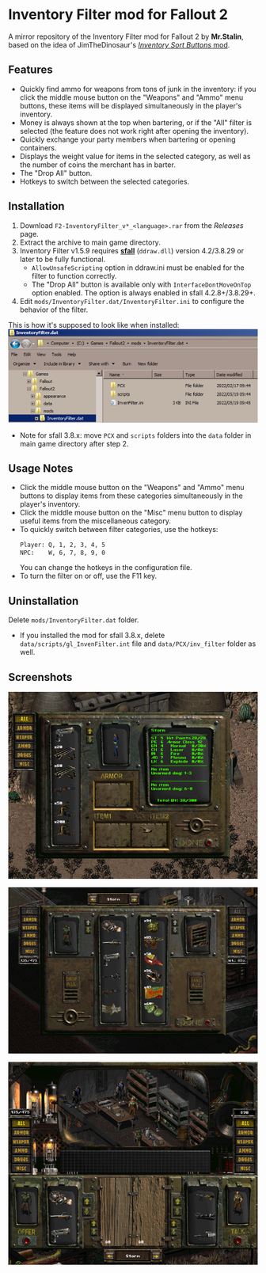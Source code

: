 # Inventory Filter mod for Fallout 2

A mirror repository of the Inventory Filter mod for Fallout 2 by **Mr.Stalin**, based on the idea of JimTheDinosaur's [_Inventory Sort Buttons_ mod](https://www.nma-fallout.com/threads/inventory-sort-buttons-mod.203180).

## Features
* Quickly find ammo for weapons from tons of junk in the inventory: if you click the middle mouse button on the "Weapons" and "Ammo" menu buttons, these items will be displayed simultaneously in the player's inventory.
* Money is always shown at the top when bartering, or if the "All" filter is selected (the feature does not work right after opening the inventory).
* Quickly exchange your party members when bartering or opening containers.
* Displays the weight value for items in the selected category, as well as the number of coins the merchant has in barter.
* The "Drop All" button.
* Hotkeys to switch between the selected categories.

## Installation
1. Download `F2-InventoryFilter_v*_<language>.rar` from the _Releases_ page.
2. Extract the archive to main game directory.
3. Inventory Filter v1.5.9 requires [**sfall**](https://github.com/phobos2077/sfall) (`ddraw.dll`) version 4.2/3.8.29 or later to be fully functional.
   * `AllowUnsafeScripting` option in ddraw.ini must be enabled for the filter to function correctly.
   * The "Drop All" button is available only with `InterfaceDontMoveOnTop` option enabled. The option is always enabled in sfall 4.2.8+/3.8.29+.
4. Edit `mods/InventoryFilter.dat/InventoryFilter.ini` to configure the behavior of the filter.

This is how it's supposed to look like when installed:
![installed](pics/installed.png)

* Note for sfall 3.8.x: move `PCX` and `scripts` folders into the `data` folder in main game directory after step 2.

## Usage Notes
* Click the middle mouse button on the "Weapons" and "Ammo" menu buttons to display items from these categories simultaneously in the player's inventory.
* Click the middle mouse button on the "Misc" menu button to display useful items from the miscellaneous category.
* To quickly switch between filter categories, use the hotkeys:
  ```
  Player: Q, 1, 2, 3, 4, 5
  NPC:    W, 6, 7, 8, 9, 0
  ```
  You can change the hotkeys in the configuration file.
* To turn the filter on or off, use the F11 key.

## Uninstallation
Delete `mods/InventoryFilter.dat` folder.
* If you installed the mod for sfall 3.8.x, delete `data/scripts/gl_InvenFilter.int` file and `data/PCX/inv_filter` folder as well.

## Screenshots
![Player's inventory](pics/scr_player_inv.png)

![Opening containers](pics/scr_loot.png)

![Barter screen](pics/scr_barter.png)
